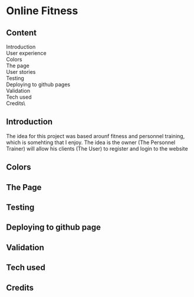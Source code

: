 # Online Fitness

## Content
Introduction\
User experience\
Colors\
The page\
User stories\
Testing\
Deploying to github pages\
Validation\
Tech used\
Credits\

## Introduction
The idea for this project was based arounf fitness and personnel training, which is somehting that I enjoy. The idea is the owner (The Personnel Trainer) will allow his clients (The User) to register and login to the website
## Colors

## The Page
## Testing
## Deploying to github page
## Validation
## Tech used
## Credits
